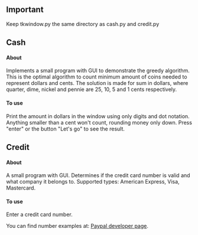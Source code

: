 ## Important
Keep tkwindow.py the same directory as cash.py and credit.py

## Cash
#### About
Implements a small program with GUI to demonstrate the greedy algorithm.
This is the optimal algorithm to count minimum amount of coins needed to represent dollars and cents.
The solution is made for sum in dollars, where quarter, dime, nickel and pennie are 25, 10, 5 and 1 cents respectively.

#### To use
Print the amount in dollars in the window using only digits and dot notation.
Anything smaller than a cent won't count, rounding money only down.
Press "enter" or the button "Let's go" to see the result.

## Credit
#### About
A small program with GUI. 
Determines if the credit card number is valid and what company it belongs to.
Supported types: American Express, Visa, Mastercard.

#### To use

Enter a credit card number.

You can find number examples at:
[Paypal developer page](https://developer.paypal.com/docs/payflow/payflow-pro/payflow-pro-testing/#credit-card-numbers-for-testing).